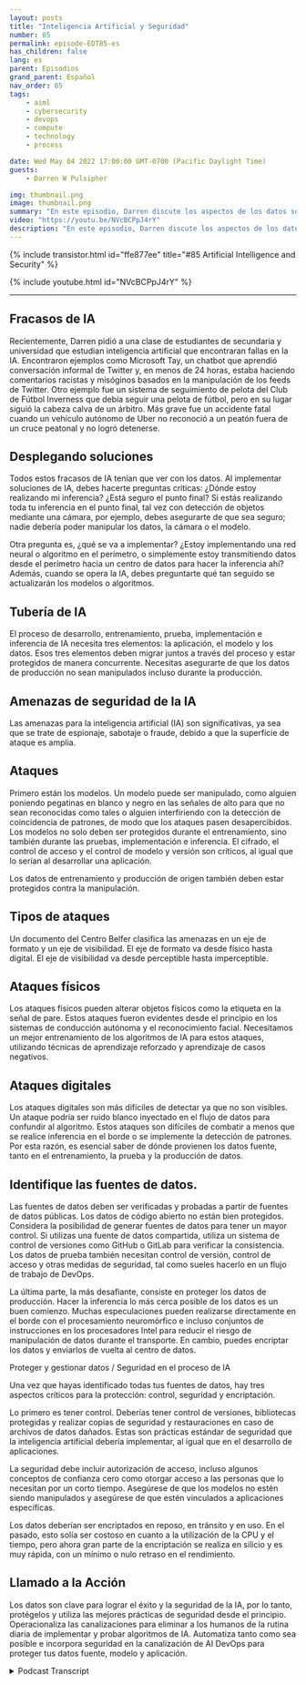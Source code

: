 ```yaml
---
layout: posts
title: "Inteligencia Artificial y Seguridad"
number: 85
permalink: episode-EDT85-es
has_children: false
lang: es
parent: Episodios
grand_parent: Español
nav_order: 85
tags:
    - aiml
    - cybersecurity
    - devops
    - compute
    - technology
    - process

date: Wed May 04 2022 17:00:00 GMT-0700 (Pacific Daylight Time)
guests:
    - Darren W Pulsipher

img: thumbnail.png
image: thumbnail.png
summary: "En este episodio, Darren discute los aspectos de los datos sobre inteligencia artificial (IA) y la importancia de asegurar esos datos."
video: "https://youtu.be/NVcBCPpJ4rY"
description: "En este episodio, Darren discute los aspectos de los datos sobre inteligencia artificial (IA) y la importancia de asegurar esos datos."
---
```


<div>
{% include transistor.html id="ffe877ee" title="#85 Artificial Intelligence and Security" %}

{% include youtube.html id="NVcBCPpJ4rY" %}
</div>

---

## Fracasos de IA

Recientemente, Darren pidió a una clase de estudiantes de secundaria y universidad que estudian inteligencia artificial que encontraran fallas en la IA. Encontraron ejemplos como Microsoft Tay, un chatbot que aprendió conversación informal de Twitter y, en menos de 24 horas, estaba haciendo comentarios racistas y misóginos basados en la manipulación de los feeds de Twitter. Otro ejemplo fue un sistema de seguimiento de pelota del Club de Fútbol Inverness que debía seguir una pelota de fútbol, pero en su lugar siguió la cabeza calva de un árbitro. Más grave fue un accidente fatal cuando un vehículo autónomo de Uber no reconoció a un peatón fuera de un cruce peatonal y no logró detenerse.

## Desplegando soluciones

Todos estos fracasos de IA tenían que ver con los datos. Al implementar soluciones de IA, debes hacerte preguntas críticas: ¿Dónde estoy realizando mi inferencia? ¿Está seguro el punto final? Si estás realizando toda tu inferencia en el punto final, tal vez con detección de objetos mediante una cámara, por ejemplo, debes asegurarte de que sea seguro; nadie debería poder manipular los datos, la cámara o el modelo.

Otra pregunta es, ¿qué se va a implementar? ¿Estoy implementando una red neural o algoritmo en el perímetro, o simplemente estoy transmitiendo datos desde el perímetro hacia un centro de datos para hacer la inferencia ahí? Además, cuando se opera la IA, debes preguntarte qué tan seguido se actualizarán los modelos o algoritmos.

## Tubería de IA

El proceso de desarrollo, entrenamiento, prueba, implementación e inferencia de IA necesita tres elementos: la aplicación, el modelo y los datos. Esos tres elementos deben migrar juntos a través del proceso y estar protegidos de manera concurrente. Necesitas asegurarte de que los datos de producción no sean manipulados incluso durante la producción.

## Amenazas de seguridad de la IA

Las amenazas para la inteligencia artificial (IA) son significativas, ya sea que se trate de espionaje, sabotaje o fraude, debido a que la superficie de ataque es amplia.

## Ataques

Primero están los modelos. Un modelo puede ser manipulado, como alguien poniendo pegatinas en blanco y negro en las señales de alto para que no sean reconocidas como tales o alguien interfiriendo con la detección de coincidencia de patrones, de modo que los ataques pasen desapercibidos. Los modelos no solo deben ser protegidos durante el entrenamiento, sino también durante las pruebas, implementación e inferencia. El cifrado, el control de acceso y el control de modelo y versión son críticos, al igual que lo serían al desarrollar una aplicación.

Los datos de entrenamiento y producción de origen también deben estar protegidos contra la manipulación.

## Tipos de ataques

Un documento del Centro Belfer clasifica las amenazas en un eje de formato y un eje de visibilidad. El eje de formato va desde físico hasta digital. El eje de visibilidad va desde perceptible hasta imperceptible.

## Ataques físicos

Los ataques físicos pueden alterar objetos físicos como la etiqueta en la señal de pare. Estos ataques fueron evidentes desde el principio en los sistemas de conducción autónoma y el reconocimiento facial. Necesitamos un mejor entrenamiento de los algoritmos de IA para estos ataques, utilizando técnicas de aprendizaje reforzado y aprendizaje de casos negativos.

## Ataques digitales

Los ataques digitales son más difíciles de detectar ya que no son visibles. Un ataque podría ser ruido blanco inyectado en el flujo de datos para confundir al algoritmo. Estos ataques son difíciles de combatir a menos que se realice inferencia en el borde o se implemente la detección de patrones. Por esta razón, es esencial saber de dónde provienen los datos fuente, tanto en el entrenamiento, la prueba y la producción de datos.

## Identifique las fuentes de datos.

Las fuentes de datos deben ser verificadas y probadas a partir de fuentes de datos públicas. Los datos de código abierto no están bien protegidos. Considera la posibilidad de generar fuentes de datos para tener un mayor control. Si utilizas una fuente de datos compartida, utiliza un sistema de control de versiones como GitHub o GitLab para verificar la consistencia. Los datos de prueba también necesitan control de versión, control de acceso y otras medidas de seguridad, tal como sueles hacerlo en un flujo de trabajo de DevOps.

La última parte, la más desafiante, consiste en proteger los datos de producción. Hacer la inferencia lo más cerca posible de los datos es un buen comienzo. Muchas especulaciones pueden realizarse directamente en el borde con el procesamiento neuromórfico e incluso conjuntos de instrucciones en los procesadores Intel para reducir el riesgo de manipulación de datos durante el transporte. En cambio, puedes encriptar los datos y enviarlos de vuelta al centro de datos.

Proteger y gestionar datos / Seguridad en el proceso de IA

Una vez que hayas identificado todas tus fuentes de datos, hay tres aspectos críticos para la protección: control, seguridad y encriptación.

Lo primero es tener control. Deberías tener control de versiones, bibliotecas protegidas y realizar copias de seguridad y restauraciones en caso de archivos de datos dañados. Estas son prácticas estándar de seguridad que la inteligencia artificial debería implementar, al igual que en el desarrollo de aplicaciones.

La seguridad debe incluir autorización de acceso, incluso algunos conceptos de confianza cero como otorgar acceso a las personas que lo necesitan por un corto tiempo. Asegúrese de que los modelos no estén siendo manipulados y asegúrese de que estén vinculados a aplicaciones específicas.

Los datos deberían ser encriptados en reposo, en tránsito y en uso. En el pasado, esto solía ser costoso en cuanto a la utilización de la CPU y el tiempo, pero ahora gran parte de la encriptación se realiza en silicio y es muy rápida, con un mínimo o nulo retraso en el rendimiento.

## Llamado a la Acción

Los datos son clave para lograr el éxito y la seguridad de la IA, por lo tanto, protégelos y utiliza las mejores prácticas de seguridad desde el principio. Operacionaliza las canalizaciones para eliminar a los humanos de la rutina diaria de implementar y probar algoritmos de IA. Automatiza tanto como sea posible e incorpora seguridad en la canalización de AI DevOps para proteger tus datos fuente, modelo y aplicación.



<details>
<summary> Podcast Transcript </summary>

<p></p>

</details>
